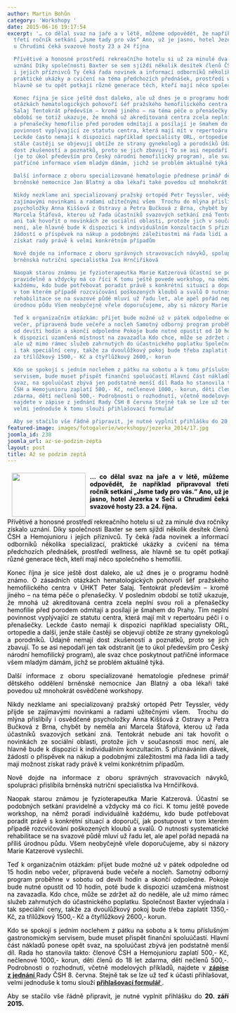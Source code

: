 ```yaml
---
author: Martin Bohůn
category: 'Workshopy '
date: 2015-06-16 19:17:54
excerpt: '… co dělal svaz na jaře a v létě, můžeme odpovědět, že například připravoval
  třetí ročník setkání „Jsme tady pro vás“ Ano, už je jasno, hotel Jezerka v Seči
  u Chrudimi čeká svazové hosty 23 a 24 října

  Přívětivé a honosné prostředí rekreačního hotelu si už za minulé dva ročníky získalo
  uznání Díky společnosti Baxter se sem sjíždí několik desítek členů ČSH a Hemojunioru
  i jejich příznivců Ty čeká řada novinek a informací odborníků několika specializací,
  praktické ukázky a cvičení na téma předchozích přednášek, prostředí wellness, ale
  hlavně se tu opět potkají různé generace těch, kteří mají něco společného s hemofilií

  Konec října je sice ještě dost daleko, ale už dnes je o programu hodně známo O zásadních
  otázkách hematologických pohovoří šéf pražského hemofilického centra v ÚHKT Peter
  Salaj Tentokrát především – kromě jiného – na téma péče o přenašečky V posledním
  období se totiž ukazuje, že mnohá už akreditovaná centra zcela neplní svou roli
  a přenašečky hemofilie před porodem odmítají a posílají je šmahem do Prahy Tím neplní
  povinnost vyplývající ze statutu centra, která mají mít v repertoáru péči i o přenašečky
  Leckde často nemají k dispozici například specialisty ORL, ortopedie a další, jenže
  stále častěji se objevují obtíže ze strany gynekologů a porodníků Údajně nemají
  dost zkušeností a poznatků, proto se jich zbavují To se asi nepodaří jen tak odstranit
  (je to úkol především pro Český národní hemofilický program), ale svaz chce poskytnout
  patřičné informace všem mladým dámám, jichž se problém aktuálně týká

  Další informace z oboru specializované hematologie přednese primář dětského oddělení
  brněnské nemocnice Jan Blatný a oba lékaři také povedou už mnohokrát osvědčené workshopy

  Nikdy nezklame ani specializovaný pražský ortopéd Petr Teyssler, védy přijde se
  zajímavými novinkami a radami užitečnými všem  Trochu do mlýna přislíbily i osvědčené
  psycholožky Anna Kiššová z Ostravy a Petra Bučková z Brna, chybět by neměla ani
  Marcela Štáfová, kterou už řada účastníků svazových setkání zná Tentokrát nebude
  ani tak hovořit o novinkách ze sociální oblasti, protože jich v současnosti moc
  není, ale hlavně bude k dispozici k individuálním konzultacím S přiznáváním dávek,
  žádostí o příspěvek na nákup a podobnými záležitostmi má řada lidí a tady mají možnost
  získat rady právě k velmi konkrétním případům

  Nově dojde na informace z oboru správných stravovacích návyků, spolupráci přislíbila
  brněnská nutriční specialistka Iva Hrnčiříková

  Naopak starou známou je fyzioterapeutka Marie Katzerová Účastní se podobných setkání
  pravidelně a vždycky má co říci K tomu ještě povede workshop, na němž poradí individuálně
  každému, kdo bude potřebovat poradit právě s konkrétní situací a doporučí, jak postupovat
  v tom kterém případě rozcvičování poškozených kloubů a svalů O nutnosti systematické
  rehabilitace se na svazové půdě mluví už řadu let, ale apel pořád nepadá na příliš
  úrodnou půdu Všem neobyčejně vřele doporučujeme, aby si názory Marie Katzerové vyslechli

  Teď k organizačním otázkám: přijet bude možné už v pátek odpoledne od 15 hodin nebo
  večer, připravená bude večeře a nocleh Samotný odborný program proběhne v sobotu
  od devíti hodin a skončí odpoledne Pokoje bude nutné opustit od 10 hodin, poté bude
  k dispozici uzamčená místnost na zavazadla Kdo chce, může se zdržet až do neděle,
  ale už mimo rámec služeb zahrnutých do účastnického poplatku Společnost Baxter vyjednala
  i tak speciální ceny, takže za dvoulůžkový pokoj bude třeba zaplatit 1350,- Kč,
  za třílůžkový 1500,- Kč a čtyřlůžkový 2600,- korun

  Kdo se spokojí s jedním noclehem z pátku na sobotu a k tomu příslušným gastronomickým
  servisem, bude muset přispět finanční spoluúčastí Hlavní část nákladů ponese opět
  svaz, na spoluúčast zbývá jen podstatně menší díl Rada ho stanovila takto: členové
  ČSH a Hemojunioru zaplatí 500,- Kč, nečlenové 1000,- korun, děti členů do 18 let
  zdarma, dětí nečlenů 500,- Podrobnosti o rozhodnutí, včetně modelových příkladů,
  najdete v zápise z jednání Rady ČSH 8 června Stejně tak se lze už teď k účasti přihlašovat,
  velmi jednoduše k tomu slouží přihlašovací formulář

  Aby se stačilo vše řádně připravit, je nutné vyplnit přihlášku do 20 září 2015  '
featured-image: images/fotogalerie/workshopy/jezerka_2014/17.jpg
joomla_id: 238
joomla_url: az-se-podzim-zepta
layout: post
title: Až se podzim zeptá
---
```


<h4 style="text-align: justify;">
 <img border="0" height="100" src="{{ site.baseurl }}/images/fotogalerie/workshopy/jezerka_2014/17.jpg" style="float: left; margin-left: 10px; margin-right: 10px;" width="168"/>
 <span style="color: #000000;">
  … co dělal svaz na jaře a v létě, můžeme odpovědět, že například připravoval třetí ročník setkání „Jsme tady pro vás.“ Ano, už je jasno,
  <strong>
   hotel Jezerka
  </strong>
  v Seči u Chrudimi čeká svazové hosty
  <strong>
   23. a 24. října.
  </strong>
 </span>
</h4>
<p style="text-align: justify;">
 <span style="color: #000000;">
  Přívětivé a honosné prostředí rekreačního hotelu si už za minulé dva ročníky získalo uznání. Díky společnosti Baxter se sem sjíždí několik desítek členů ČSH a Hemojunioru i jejich příznivců. Ty čeká řada novinek a informací odborníků několika specializací, praktické ukázky a cvičení na téma předchozích přednášek, prostředí wellness, ale hlavně se tu opět potkají různé generace těch, kteří mají něco společného s hemofilií.
 </span>
</p>
<p style="text-align: justify;">
 <span style="color: #000000;">
  Konec října je sice ještě dost daleko, ale už dnes je o programu hodně známo. O zásadních otázkách hematologických pohovoří šéf pražského hemofilického centra v ÚHKT Peter Salaj. Tentokrát především – kromě jiného – na téma péče o přenašečky. V posledním období se totiž ukazuje, že mnohá už akreditovaná centra zcela neplní svou roli a přenašečky hemofilie před porodem odmítají a posílají je šmahem do Prahy. Tím neplní povinnost vyplývající ze statutu centra, která mají mít v repertoáru péči i o přenašečky. Leckde často nemají k dispozici například specialisty ORL, ortopedie a další, jenže stále častěji se objevují obtíže ze strany gynekologů a porodníků. Údajně nemají dost zkušeností a poznatků, proto se jich zbavují. To se asi nepodaří jen tak odstranit (je to úkol především pro Český národní hemofilický program), ale svaz chce poskytnout patřičné informace všem mladým dámám, jichž se problém aktuálně týká.
 </span>
</p>
<p style="text-align: justify;">
 <span style="color: #000000;">
  Další informace z oboru specializované hematologie přednese primář dětského oddělení brněnské nemocnice Jan Blatný a oba lékaři také povedou už mnohokrát osvědčené workshopy.
 </span>
</p>
<p style="text-align: justify;">
 <span style="color: #000000;">
  Nikdy nezklame ani specializovaný pražský ortopéd Petr Teyssler, védy přijde se zajímavými novinkami a radami užitečnými všem.  Trochu do mlýna přislíbily i osvědčené psycholožky Anna Kiššová z Ostravy a Petra Bučková z Brna, chybět by neměla ani Marcela Štáfová, kterou už řada účastníků svazových setkání zná. Tentokrát nebude ani tak hovořit o novinkách ze sociální oblasti, protože jich v současnosti moc není, ale hlavně bude k dispozici k individuálním konzultacím. S přiznáváním dávek, žádostí o příspěvek na nákup a podobnými záležitostmi má řada lidí a tady mají možnost získat rady právě k velmi konkrétním případům.
 </span>
</p>
<p style="text-align: justify;">
 <span style="color: #000000;">
  Nově dojde na informace z oboru správných stravovacích návyků, spolupráci přislíbila brněnská nutriční specialistka Iva Hrnčiříková.
 </span>
</p>
<p style="text-align: justify;">
 <span style="color: #000000;">
  Naopak starou známou je fyzioterapeutka Marie Katzerová. Účastní se podobných setkání pravidelně a vždycky má co říci. K tomu ještě povede workshop, na němž poradí individuálně každému, kdo bude potřebovat poradit právě s konkrétní situací a doporučí, jak postupovat v tom kterém případě rozcvičování poškozených kloubů a svalů. O nutnosti systematické rehabilitace se na svazové půdě mluví už řadu let, ale apel pořád nepadá na příliš úrodnou půdu. Všem neobyčejně vřele doporučujeme, aby si názory Marie Katzerové vyslechli.
 </span>
</p>
<p style="text-align: justify;">
 <span style="color: #000000;">
  Teď k organizačním otázkám: přijet bude možné už v pátek odpoledne od 15 hodin nebo večer, připravená bude večeře a nocleh. Samotný odborný program proběhne v sobotu od devíti hodin a skončí odpoledne. Pokoje bude nutné opustit od 10 hodin, poté bude k dispozici uzamčená místnost na zavazadla. Kdo chce, může se zdržet až do neděle, ale už mimo rámec služeb zahrnutých do účastnického poplatku. Společnost Baxter vyjednala i tak speciální ceny, takže za dvoulůžkový pokoj bude třeba zaplatit 1350,- Kč, za třílůžkový 1500,- Kč a čtyřlůžkový 2600,- korun.
 </span>
</p>
<p style="text-align: justify;">
 <span style="color: #000000;">
  Kdo se spokojí s jedním noclehem z pátku na sobotu a k tomu příslušným gastronomickým servisem, bude muset přispět finanční spoluúčastí. Hlavní část nákladů ponese opět svaz, na spoluúčast zbývá jen podstatně menší díl. Rada ho stanovila takto: členové ČSH a Hemojunioru zaplatí 500,- Kč, nečlenové 1000,- korun, děti členů do 18 let zdarma, dětí nečlenů 500,-. Podrobnosti o rozhodnutí, včetně modelových příkladů, najdete v
 </span>
 <span style="color: #000000;">
  <strong>
   <a href="index.php/cs/accordion-a/zapisy-z-porad/236-zapis-z-jednani-rady-csh-08-06-2015" title="Zápis 8.6.2015">
    zápise z jednání
   </a>
  </strong>
  Rady ČSH 8. června. Stejně tak se lze už teď k účasti přihlašovat, velmi jednoduše k tomu slouží
  <a href="index.php/cs/?option=com_chronoforms&amp;chronoform=Deadline" title="Deadline">
   <strong>
    přihlašovací formulář
   </strong>
  </a>
  .
 </span>
</p>
<p style="text-align: justify;">
 <span style="color: #000000;">
  Aby se stačilo vše řádně připravit, je nutné vyplnit přihlášku do
  <strong>
   20. září 2015.
  </strong>
 </span>
</p>